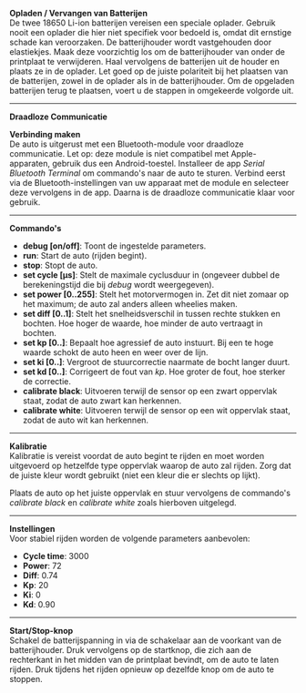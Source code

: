 **Opladen / Vervangen van Batterijen**  
De twee 18650 Li-ion batterijen vereisen een speciale oplader. Gebruik nooit een oplader die hier niet specifiek voor bedoeld is, omdat dit ernstige schade kan veroorzaken. De batterijhouder wordt vastgehouden door elastiekjes. Maak deze voorzichtig los om de batterijhouder van onder de printplaat te verwijderen. Haal vervolgens de batterijen uit de houder en plaats ze in de oplader. Let goed op de juiste polariteit bij het plaatsen van de batterijen, zowel in de oplader als in de batterijhouder. Om de opgeladen batterijen terug te plaatsen, voert u de stappen in omgekeerde volgorde uit.  

---

**Draadloze Communicatie**  

**Verbinding maken**  
De auto is uitgerust met een Bluetooth-module voor draadloze communicatie. Let op: deze module is niet compatibel met Apple-apparaten, gebruik dus een Android-toestel. Installeer de app *Serial Bluetooth Terminal* om commando's naar de auto te sturen. Verbind eerst via de Bluetooth-instellingen van uw apparaat met de module en selecteer deze vervolgens in de app. Daarna is de draadloze communicatie klaar voor gebruik.  

---

**Commando's**  

- **debug [on/off]**: Toont de ingestelde parameters.  
- **run**: Start de auto (rijden begint).  
- **stop**: Stopt de auto.  
- **set cycle [µs]**: Stelt de maximale cyclusduur in (ongeveer dubbel de berekeningstijd die bij *debug* wordt weergegeven).  
- **set power [0..255]**: Stelt het motorvermogen in. Zet dit niet zomaar op het maximum; de auto zal anders alleen wheelies maken.  
- **set diff [0..1]**: Stelt het snelheidsverschil in tussen rechte stukken en bochten. Hoe hoger de waarde, hoe minder de auto vertraagt in bochten.  
- **set kp [0..]**: Bepaalt hoe agressief de auto instuurt. Bij een te hoge waarde schokt de auto heen en weer over de lijn.  
- **set ki [0..]**: Vergroot de stuurcorrectie naarmate de bocht langer duurt.  
- **set kd [0..]**: Corrigeert de fout van *kp*. Hoe groter de fout, hoe sterker de correctie.  
- **calibrate black**: Uitvoeren terwijl de sensor op een zwart oppervlak staat, zodat de auto zwart kan herkennen.  
- **calibrate white**: Uitvoeren terwijl de sensor op een wit oppervlak staat, zodat de auto wit kan herkennen.  

---

**Kalibratie**  
Kalibratie is vereist voordat de auto begint te rijden en moet worden uitgevoerd op hetzelfde type oppervlak waarop de auto zal rijden. Zorg dat de juiste kleur wordt gebruikt (niet een kleur die er slechts op lijkt).  

Plaats de auto op het juiste oppervlak en stuur vervolgens de commando's *calibrate black* en *calibrate white* zoals hierboven uitgelegd.  

---

**Instellingen**  
Voor stabiel rijden worden de volgende parameters aanbevolen:  

- **Cycle time**: 3000  
- **Power**: 72  
- **Diff**: 0.74  
- **Kp**: 20  
- **Ki**: 0  
- **Kd**: 0.90  

---

**Start/Stop-knop**  
Schakel de batterijspanning in via de schakelaar aan de voorkant van de batterijhouder. Druk vervolgens op de startknop, die zich aan de rechterkant in het midden van de printplaat bevindt, om de auto te laten rijden. Druk tijdens het rijden opnieuw op dezelfde knop om de auto te stoppen.  
